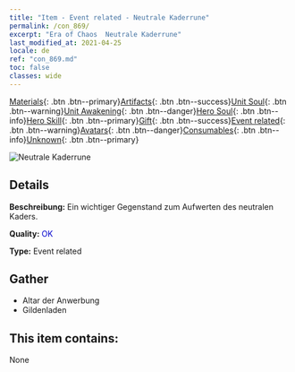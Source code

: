 ```yaml
---
title: "Item - Event related - Neutrale Kaderrune"
permalink: /con_869/
excerpt: "Era of Chaos  Neutrale Kaderrune"
last_modified_at: 2021-04-25
locale: de
ref: "con_869.md"
toc: false
classes: wide
---
```

 [Materials](/ItemsDE/){: .btn .btn--primary}[Artifacts](/ItemsDE/Artifacts/){: .btn .btn--success}[Unit Soul](/ItemsDE/UnitSoul/){: .btn .btn--warning}[Unit Awakening](/ItemsDE/UnitAwakening/){: .btn .btn--danger}[Hero Soul](/ItemsDE/HeroSoul/){: .btn .btn--info}[Hero Skill](/ItemsDE/HeroSkill/){: .btn .btn--primary}[Gift](/ItemsDE/Gift/){: .btn .btn--success}[Event related](/ItemsDE/Events/){: .btn .btn--warning}[Avatars](/ItemsDE/Avatars/){: .btn .btn--danger}[Consumables](/ItemsDE/Consumables/){: .btn .btn--info}[Unknown](/ItemsDE/Unknown/){: .btn .btn--primary}

 ![Neutrale Kaderrune](/images/t/i_tool_tujian16.png)

## Details
 **Beschreibung:** Ein wichtiger Gegenstand zum Aufwerten des neutralen Kaders.

 **Quality:** <span style="color: #0000CD">OK</span>

 **Type:** Event related

## Gather

*    Altar der Anwerbung 
*    Gildenladen 

## This item contains:

  None

